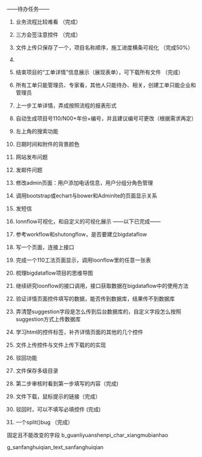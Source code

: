 ——待办任务——
1. 业务流程比较难看   （完成）
2. 三方会签注意控件     （完成）
3. 文件上传只保存了一个，项目名称顺序，施工进度横条可视化  （完成50%）
4. 
5. 结束项目的“工单详情”信息展示（展现表单），可下载所有文件  （完成）

6. 所有工单只能管理员、专家看，其他人只能待办、相关，创建工单只能企业和管理员

7. 上一步工单详情，弄成按照流程的报表形式
8. 自动生成项目号110/N00+年份+编号，并且建议编号可更改（根据需求再定）
9. 左上角的搜索功能
10. 日期时间和附件的背景颜色
11. 网站发布问题
12. 发邮件问题
13. 修改admin页面：用户添加电话信息，用户分组分角色管理
14. 调用bootstrap或echart与bower和Adminlte的页面显示关系
15. 发短信
16. lonnflow可视化，和自定义的可视化展示
——以下已完成——
1. 参考workflow和shutongflow，是否要建立bigdataflow
2. 写一个页面，连接上接口
3. 完成一个110工法页面显示，调用loonflow里的任意一张表
4. 梳理bigdataflow项目的思维导图
5. 继续研究loonflow的接口调用，接口获取数据在bigdataflow中的使用方法
6. 验证详情页面控件填写的数据，能否传到数据库，结果传不到数据库
7. 弄清楚suggestion字段是怎么传到后台数据库的，自定义字段怎么按照suggestion方式上传数据库
8. 学习html的控件标签，补齐详情页面的其他的几个控件
9. 文件上传控件与文件上传下载的的实现
10. 驳回功能
11. 文件保存多级目录
12. 第二步审核时看到第一步填写的内容（完成)
13. 文件下载，鼠标提示的链接（完成）
14. 驳回时，可以不填写必填控件 (完成)
15. 一个split()bug       （完成）

固定且不能改变的字段
b_guanliyuanshenpi_char_xiangmubianhao

g_sanfanghuiqian_text_sanfanghuiqian
